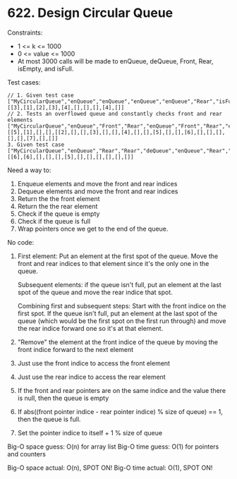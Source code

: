 # 622. Design Circular Queue

Constraints:
- 1 <= k <= 1000
- 0 <= value <= 1000
- At most 3000 calls will be made to enQueue, deQueue, Front, Rear, isEmpty, and isFull.

Test cases:
```
// 1. Given test case
["MyCircularQueue","enQueue","enQueue","enQueue","enQueue","Rear","isFull","deQueue","enQueue","Rear"]
[[3],[1],[2],[3],[4],[],[],[],[4],[]]
// 2. Tests an overflowed queue and constantly checks front and rear elements
["MyCircularQueue","enQueue","Front","Rear","enQueue","Front","Rear","enQueue","Front","Rear","enQueue","Front","Rear","enQueue","Front","Rear","enQueue","Front","Rear","deQueue","Front","Rear","enQueue","Front","Rear"]
[[5],[1],[],[],[[2],[],[],[3],[],[],[4],[],[],[5],[],[],[6],[],[],[],[],[],[7],[],[]]
3. Given test case
["MyCircularQueue","enQueue","Rear","Rear","deQueue","enQueue","Rear","deQueue","Front","deQueue","deQueue","deQueue"]
[[6],[6],[],[],[],[5],[],[],[],[],[],[]]
```

Need a way to:
1. Enqueue elements and move the front and rear indices
2. Dequeue elements and move the front and rear indices
3. Return the the front element 
4. Return the the rear element
5. Check if the queue is empty
6. Check if the queue is full
7. Wrap pointers once we get to the end of the queue.

No code:
1. First element: Put an element at the first spot of the queue. Move the front and rear indices to that element since it's the only one in the queue. 

	Subsequent elements: if the queue isn't full, put an element at the last spot of the queue and move the rear indice that spot. 

	Combining first and subsequent steps: Start with the front indice on the first spot. If the queue isn't full, put an element at the last spot of the queue (which would be the first spot on the first run through) and move the rear indice forward one so it's at that element.
2. "Remove" the element at the front indice of the queue by moving the front indice forward to the next element
3. Just use the front indice to access the front element
4. Just use the rear indice to access the rear element
5. If the front and rear pointers are on the same indice and the value there is null, then the queue is empty
6. If abs((front pointer indice - rear pointer indice) % size of queue) == 1, then the queue is full.
7. Set the pointer indice to itself + 1 % size of queue

Big-O space guess: O(n) for array list
Big-O time guess: O(1) for pointers and counters

Big-O space actual: O(n), SPOT ON!
Big-O time actual: O(1), SPOT ON!
